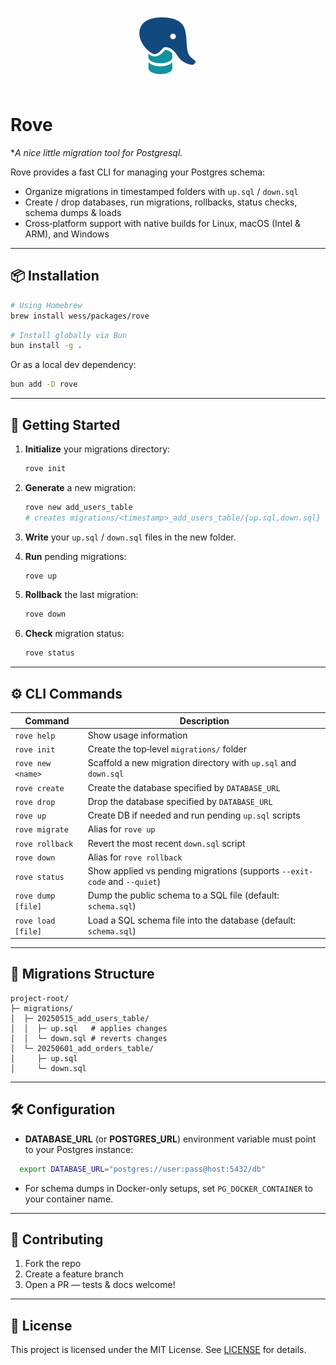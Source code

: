 <p align="center">
  <img src="assets/rove.png" alt="logo" width="128" height="128" />
</p>

# Rove

**A nice little migration tool for Postgresql.*

Rove provides a fast CLI for managing your Postgres schema:

* Organize migrations in timestamped folders with `up.sql` / `down.sql`
* Create / drop databases, run migrations, rollbacks, status checks, schema dumps & loads
* Cross‑platform support with native builds for Linux, macOS (Intel & ARM), and Windows

---

## 📦 Installation

```bash
# Using Homebrew
brew install wess/packages/rove
```

```bash
# Install globally via Bun
bun install -g .
```

Or as a local dev dependency:

```bash
bun add -D rove
```

---

## 🚀 Getting Started

1. **Initialize** your migrations directory:

   ```bash
   rove init
   ```

2. **Generate** a new migration:

   ```bash
   rove new add_users_table
   # creates migrations/<timestamp>_add_users_table/{up.sql,down.sql}
   ```

3. **Write** your `up.sql` / `down.sql` files in the new folder.

4. **Run** pending migrations:

   ```bash
   rove up
   ```

5. **Rollback** the last migration:

   ```bash
   rove down
   ```

6. **Check** migration status:

   ```bash
   rove status
   ```

---

## ⚙️ CLI Commands

| Command             | Description                                                               |
| ------------------- | ------------------------------------------------------------------------- |
| `rove help`        | Show usage information                                                    |
| `rove init`        | Create the top‑level `migrations/` folder                                 |
| `rove new <name>`  | Scaffold a new migration directory with `up.sql` and `down.sql`           |
| `rove create`      | Create the database specified by `DATABASE_URL`                           |
| `rove drop`        | Drop the database specified by `DATABASE_URL`                             |
| `rove up`          | Create DB if needed and run pending `up.sql` scripts                      |
| `rove migrate`     | Alias for `rove up`                                                      |
| `rove rollback`    | Revert the most recent `down.sql` script                                  |
| `rove down`        | Alias for `rove rollback`                                                |
| `rove status`      | Show applied vs pending migrations (supports `--exit-code` and `--quiet`) |
| `rove dump [file]` | Dump the public schema to a SQL file (default: `schema.sql`)              |
| `rove load [file]` | Load a SQL schema file into the database (default: `schema.sql`)          |

---

## 📂 Migrations Structure

```
project-root/
├─ migrations/
│  ├─ 20250515_add_users_table/
│  │  ├─ up.sql   # applies changes
│  │  └─ down.sql # reverts changes
│  └─ 20250601_add_orders_table/
│     ├─ up.sql
│     └─ down.sql

````

---

## 🛠️ Configuration

- **DATABASE_URL** (or **POSTGRES_URL**) environment variable must point to your Postgres instance:
```bash
  export DATABASE_URL="postgres://user:pass@host:5432/db"
````

* For schema dumps in Docker-only setups, set `PG_DOCKER_CONTAINER` to your container name.

---

## 🤝 Contributing

1. Fork the repo
2. Create a feature branch
3. Open a PR — tests & docs welcome!

---

## 📄 License

This project is licensed under the MIT License. See [LICENSE](./LICENSE) for details.
